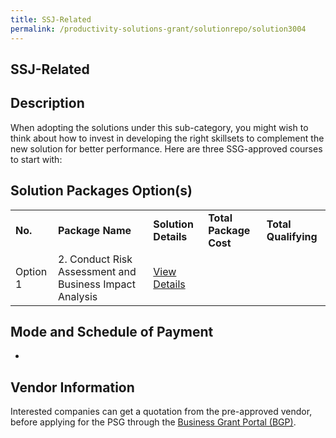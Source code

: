 ```yaml
---
title: SSJ-Related
permalink: /productivity-solutions-grant/solutionrepo/solution3004
---
```


## SSJ-Related

## Description

When adopting the solutions under this sub-category, you might wish to think about how to invest in developing the right skillsets to complement the new solution for better performance. Here are three SSG-approved courses to start with:

## Solution Packages Option(s)

<table>
<tr>
<td><b>No.</b></td>
<td><b>Package Name</b></td>
<td><b>Solution Details</b></td>
<td><b>Total Package Cost</b></td>
<td><b>Total Qualifying</b></td>
</tr>
<tr>
<td>Option 1</td>
<td>2. Conduct Risk Assessment and Business Impact Analysis</td>
<td><a href='https://courses.enterprisejobskills.gov.sg/Course_Internet/CourseDetail/Conduct-Risk-Assessment-Business-Impact-Analysis-Classroom-Asynchronous-Elearning-2'>View Details</a></td>
<td></td>
<td></td>
</tr>
</table>

## Mode and Schedule of Payment

 - 

## Vendor Information

 

Interested companies can get a quotation from the pre-approved vendor, before applying for the PSG through the <a href='https://www.businessgrants.gov.sg/'>Business Grant Portal (BGP)</a>.

<script src="/jquery/resize-tables.js"></script>
